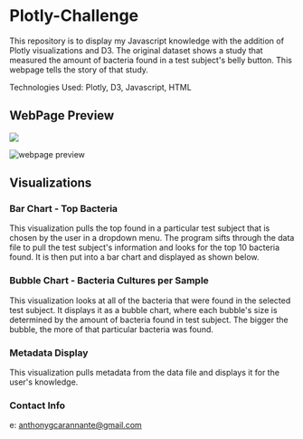 # Plotly-Challenge

This repository is to display my Javascript knowledge with the addition of Plotly visualizations and D3. The original dataset shows a study that measured the amount of bacteria found in a test subject's belly button. This webpage tells the story of that study.

Technologies Used: Plotly, D3, Javascript, HTML

## WebPage Preview

<img src="../Images/webpagePreview" />

![webpage preview](https://github.com/carannantea/Plotly-Challenge/blob/main/Images/webpage_preview.png?raw=true)


## Visualizations

### Bar Chart - Top Bacteria

This visualization pulls the top found in a particular test subject that is chosen by the user in a dropdown menu. The program sifts through the data file to pull the test subject's information and looks for the top 10 bacteria found. It is then put into a bar chart and displayed as shown below.

### Bubble Chart - Bacteria Cultures per Sample

This visualization looks at all of the bacteria that were found in the selected test subject. It displays it as a bubble chart, where each bubble's size is determined by the amount of bacteria found in test subject. The bigger the bubble, the more of that particular bacteria was found.

### Metadata Display

This visualization pulls metadata from the data file and displays it for the user's knowledge.


### Contact Info
e: anthonygcarannante@gmail.com
